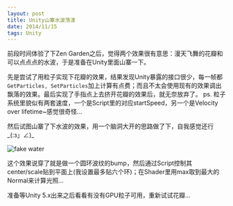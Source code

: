 ```yaml
---
layout: post
title: Unity山寨水波荡漾
date: 2014/11/15
tags: Unity
---
```


前段时间体验了下Zen Garden之后，觉得两个效果很有意思：漫天飞舞的花瓣和可以点点点的水波，于是准备在Unity里面山寨一下。

<!--more-->

先是尝试了用粒子实现下花瓣的效果，结果发现Unity暴露的接口很少，每一帧都`GetParticles, SetParticles`加上计算有点费；而且不太会使用现有的效果调出飘落的效果。最后实现了手指点上去挤开花瓣的效果后，就无奈放弃了。
ps. 粒子系统里貌似有两套速度，一个是Script里的对应startSpeed，另一个是Velocity over lifetime~感觉很奇怪...

然后试图山寨了下水波的效果，用一个脑洞大开的思路做了下，自我感觉还行\_(:з」∠)\_

![fake water](/images/fakewater.gif)

这个效果说穿了就是做一个圆环波纹的bump，然后通过Script控制其center/scale贴到平面上(我设置最多贴六个环)；在Shader里用max取到最大的Normal来计算光照...

准备等Unity 5.x出来之后看看有没有GPU粒子可用，重新试试花瓣...